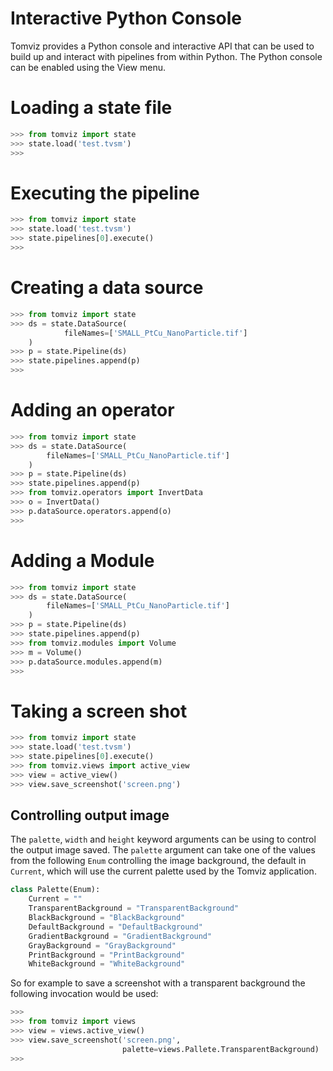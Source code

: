 # Interactive Python Console

Tomviz provides a Python console and interactive API that can be used to build up
and interact with pipelines from within Python. The Python console can be enabled
using the View menu.


# Loading a state file

```python
>>> from tomviz import state
>>> state.load('test.tvsm')
>>>
```

# Executing the pipeline

```python
>>> from tomviz import state
>>> state.load('test.tvsm')
>>> state.pipelines[0].execute()
>>>
```

# Creating a data source

```python
>>> from tomviz import state
>>> ds = state.DataSource(
            fileNames=['SMALL_PtCu_NanoParticle.tif']
    )
>>> p = state.Pipeline(ds)
>>> state.pipelines.append(p)
>>>
```

# Adding an operator

```python
>>> from tomviz import state
>>> ds = state.DataSource(
        fileNames=['SMALL_PtCu_NanoParticle.tif']
    )
>>> p = state.Pipeline(ds)
>>> state.pipelines.append(p)
>>> from tomviz.operators import InvertData
>>> o = InvertData()
>>> p.dataSource.operators.append(o)
>>>
```

# Adding a Module

```python
>>> from tomviz import state
>>> ds = state.DataSource(
        fileNames=['SMALL_PtCu_NanoParticle.tif']
    )
>>> p = state.Pipeline(ds)
>>> state.pipelines.append(p)
>>> from tomviz.modules import Volume
>>> m = Volume()
>>> p.dataSource.modules.append(m)
>>>
```

# Taking a screen shot

```python
>>> from tomviz import state
>>> state.load('test.tvsm')
>>> state.pipelines[0].execute()
>>> from tomviz.views import active_view
>>> view = active_view()
>>> view.save_screenshot('screen.png')
```

## Controlling output image

The `palette`, `width` and `height` keyword arguments can be using to control the
output image saved. The `palette` argument can take one of the values from the
following `Enum` controlling the image background, the default in `Current`,
which will use the current palette used by the Tomviz application.

``` python
class Palette(Enum):
    Current = ""
    TransparentBackground = "TransparentBackground"
    BlackBackground = "BlackBackground"
    DefaultBackground = "DefaultBackground"
    GradientBackground = "GradientBackground"
    GrayBackground = "GrayBackground"
    PrintBackground = "PrintBackground"
    WhiteBackground = "WhiteBackground"
```

So for example to save a screenshot with a transparent background the following
invocation would be used:

```python
>>>
>>> from tomviz import views
>>> view = views.active_view()
>>> view.save_screenshot('screen.png',
                         palette=views.Pallete.TransparentBackground)
>>>
```



